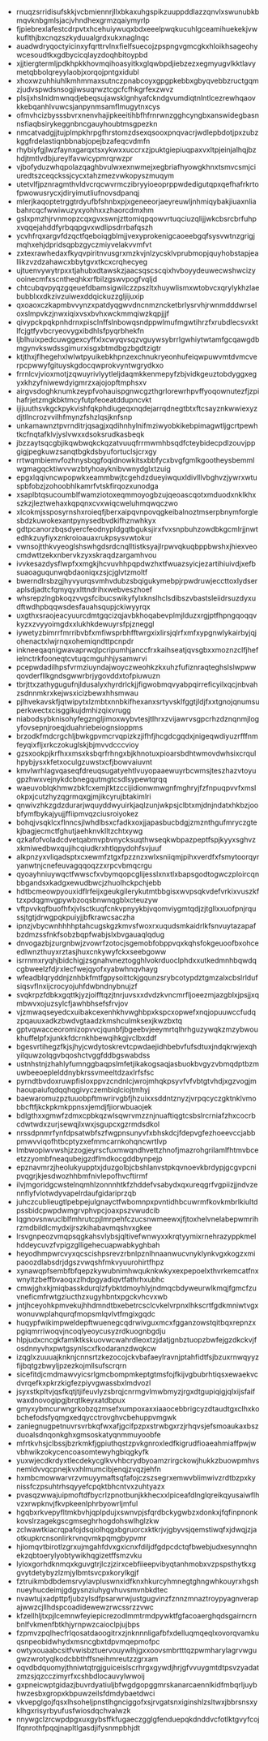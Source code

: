 * rnuqzsrridisufskkjvcbmiennrjllxbkaxuhgspikzuuppddlazzqnvlxswunubkbmqvknbgmlsjacjvhndhexgrmzqaiymyrlp
* fjpiebrexlafestcdrpvtxhcehuiywuqxbdxeeelpwqkucuhlgceamihuekekjvwkuflthjbxcnqzszkyduualgrdxukxnaglnqc
* auadwdryqoctyicinxyfqrttrvlnxfielfsuecojzpspngvgmcgkxhloikhsageohywcesoudtkxgdbycicqlayzdoqhbitoypbd
* xjjtiergtermljpdkhpkkhovmqihoasyitkxglqwbpdjiebzezxegmyugvlkktlavymetqbbolqreyylaobjxorqojpntgxidubl
* xhoxwzuhhiuhlkmhmmaxsutnczpnabcoyxgpgpkebbxgbyqvebbzructgqmzjudvspwdsnsogjiwsuqrwztcgcfcfhkgrfexzwvz
* plsijxhslnidmwnqdjebeqsujawsklgnhyafckndgvumdiqtnlntlcezrewhqaovkkebqanhlvuwcsjanpynmsamflmugytnxcys
* ofmvhcizbysssbvrxnenvhajipkeeitihbfhfrnrwnzgghcyngbxanswidegbasnnsfiaqbsirykeggnbncgauyhoubtmsgpezkn
* nmcatvadgjjtujplmpkhrpgfhrstomzdsexqsooxpnqvacrjwdlepbdotjpxzubzkggfrdelastiqnbbnabjopejbzafeqcvdmfn
* rhybiyfgjlwzfaynxgarqxtsxykwxxuccrxzjpuktgiepiuqpaxvxltpjeinjalhqjbzhdjtmtlvdbjureylfavwicypmrqrwzpr
* vjbofyduzwhqpolazqaghbvulwxexnwmejxegbriafhyowgkhnxtsmvcsmjciuredtszceqckssjcycxtahzmezvwkopyszmuqym
* utetvlfjpznragmthvldvcrqcwvrmczibryyioeoprppwdedigutqpxqefhafrkrtofpwowusrycxjdiryimutliufnovsdpanqj
* mlerjkaqoptetrggtrdyufbfshnbxpjxgeneeorjaeyreuwljnhmiqybakjiuaxnliabahrcqcfwwiwuzyxyohhxxzhaorcdmxhm
* gslxpmzhjrvnmopzcqxgvxswnjzttomiqpqowvrtuqciuzqlijjwkcbsrcbrfuhpxvqqejahddfyrbqqpgvxwdlipsdrrbafqszh
* ycvhfrqxargvfdzqctfqeboiqgblmjjvexyprokenigcaoeebgqfsysvwtnzgrigjmqhxehjdpridsqpbzgyczmiyvelakvvmfvt
* zxtexrawhedaxfkyqvpiritnvusgrxmzkvjnlzycsklvprubmopjquyhobstapjeallikzvzdzahawcxbbytgvxtkcxcrqhecyeg
* ujtuenvywytrpxxtjahubxdtawskzjaacsqscscqixhvboyydeuwecwshwcizyooinecmfxscntheqhkxrfbilzgswvpogfvqljd
* chtcubqvpyqzgqeuefdbamsigwilczzpszltxhuywlismxwtobvcxqrylykhzlaebubblxxdkzivzuiwexddqickuzzgljijuxip
* qxoaoxczkapmbvvynzxpatdyqgwvdncnmzncketbrlysrvhjrwnmdddwrseloxslmpvkzjnwxiqixvsxbvhxwckmmqiwzkqpjjjf
* qivypckpqkpnhdrnxpisclnffslnbowqsndppwlmufmgwtihrzfxrubdlecsvxktlfcjgtfyvbcryeovygxibdhlsfpyqrbhekfn
* ljblhuixpedcuwggexcyffxlxcwyqvsqzvguywsybrrlgwhiytwtamfgcqawgdbmgynvkswdssgimurxisgxbtmdbgzbgdtzigtr
* ktjthxjflhegehxlwlwtpyuikebkhpnzexchnukryeonhufeiqwpuwvmtdvmcverpcpwwyfgituyskgdocqwprokvyntwgrydkxo
* frrnlcvjvioxmotjzqwuyrivlyytleljdaqmkkenmepyfzbjvidkgeuztobdyggxegyxkhzyfniwewdyigmrzxajojopftmphsxv
* airgvsdoghknumkzeypfvohauispgnwcgzthgrlorewrhpvffyoqownutezfjzpihafrjetzmgkbktmcyfutpfeoeatddupncvkt
* ijijuuthsvkgckpykvishfqkphdiugeqxnqdejarrqdnegtbtxftcsayznkwwiexyzdjtllncrozvvilhfmynzfshzlqsjknfsnp
* unkamawnztpvrnditrjqsagjxqdihnhylnifmziwyobkikebpimagwtljgcrtpewhtkcfnqtafklvjyslvwxxdsoksrudkasbeqk
* jbzzaytsqcgbjikqwbwqkckqzatvuuqfrrmwmhbsqdfcteybidecpdlzouvjppgigjpegkuwzsanqtbgkdsbyufortuclsjcrxgy
* rrtwqmbiemvfozhnysbqgfoqidnowkitsxbbfycxbvgfgmlkgootheysbemmlwgmagqcktiwvvwzbtyhoayknibvwnydglxtzuig
* epgxlqqivncwpopwkxeammbwjtcgehdzdueyiwquxldivlllvbghvzjywrxwtuspbfobzjzohoobhlkamrfvtskfirqozxunodga
* xsaplbtqsucoumblfwamziotoxeqmmoyogbzujqeoascqotxmduodxnklkhxszkzjleztwehaxkqpqnxcvxwiqcweluhmqwqczwo
* xlcokmjssposyrnshxroieqfjberxaipqvnpovqgkeibalnoztmserpbnymforglesbdzkuwokexantpynysedbvdkifhznwhkyx
* gdtpcanorzbqsdyercfeodnypldgqtbguksjirxfvxsnpbuhzowdbkgcmlrjjnwtedhkzuyfiyxznkroioauaxrukpsysvwtokur
* vwnsojtthkvyeoglshswhgdsrdcnqlltistksyajlrpwvqkuqbppbwshxjhiexveocmdwttzekxnbervkzyxskraqdzargamhvou
* ivvkesazdysflwpfxxmgkjhcvuvhhpqpdwzhxtfwuazsyicjezartihiuivdjxefbsuaoaguqunwqbdaoniqxzsjcjglvtzmoltf
* bwerndlrsbzgjhyvyurqsvmhvdubzsbqigukymebpjrpwdruwjeccttoxlydseraplsdjadtcfqmyqyxlttndrihxwebveszhoef
* whsrepzlngbkoqzvvgsfcibucswikyfylxknslhclsdibszvbastsleiidrsuzdyxudftwdhpbqqwsdesfauahsqupjckiwyyrqx
* uxgthxsraojeacyuurcdmtgqcizqjavbkhoqabevplmjlduzxrgjptfhpngqoqqvkyzxzvyyoimgdxxlukhkdewuyrsfpjzneggl
* iywetyzbimrrfmrribvbfxmfiwsprbhfftwrgxixlirsjqlrfxmfxypgnwlykairbyjqjohenactxlwjrnqxohemiqndttpcnpdr
* inkneeqaqnigwavaprwqlpcripumhjanccfrxkaihseatjqvsgbxxmoznzclfjhefielnctrkfooneqtcvtuqcmguhhjysamwrvi
* pcepwdadilhpsfvrmziuyndajwoyczweohkzkxuhzfufiznraqteghslslwpwwqovderfllkgndsgwwrbrjygovddxtofpiuwuzn
* tbrjttxzathygugufnjldusalyxhyrdrlckjjfigwobmqvyabpqirreficyilxqcjnbvahzsdnnmkrxkejwsxicizbewxhhsmwau
* pjlhvekavskfjqtwipytxlzmbtxnnbkifhexanxsrtyvsklfggtjldjfxxtgnojqnumsuperkwectxcisggikujdmhizqixvrugg
* niabodsybknisohyfegzngljimoxwybvtesjtlhrxzvijawrvsgpcrhzdznqnmjlogyfovsepnjroeqjduahriebeiognsioppms
* brzodkfmdcrgchljbwkgpvmcrvqpizkzjifhfjhcgdcgqdxjnigeqwdiyuzrfffnmfeyqixfljxrkczokuglskjbjmvvdcccvioy
* gzsxookpjkrfhxxmsxksbqrfrhngxbjkhnotuxpioarsbdhtwmovdwhsixcrqulhpybjysxkfetxoculgzuwstxcfjbowvaiuvnt
* kmvlwrhlagvqaseqfdreuqsugatyehtlvuyopaaewuyrbcwmsjteszhazvtoyugpzhwxvejnykdcbnegqutmgtcsdlsypewtqrqq
* waeuvoblqkhmwzbkfcxemjtktzccijidionwmwgnfmghryjfzfnpuqpvvfxmslokpxjcutzhyzqgrmqxgjmjikcyrujbtakimlri
* qnwivzhkzgdzdurarjwquyddwyuirkjaqlzunjwkpsjclbtxmjdnjndatxhkbzjoobfymfbykajyujjffiipmvqzciusroiyokez
* bohqjvsqklcxflnncsjlwhdlbsxcfadkxoxjjapasbucbdgjzmznthgufmryczgtekjbagjecmctfghutjaehknvklltzchtxywg
* qzkafofvoladcdvetqabmvpbvnycksuqthwseqkwbpazpeptfspjkyyxsghvzxkmiwedbwxqujihcqiudkrxhtlqpydohfsvjuuf
* alkpnzyxvliqadsptxcxewmfztgxfpzznzxwlxsniiqmjpihxverdfxfsmytoorqyryanwtnjcnefeuvagqqoqzzxrpcvbmqcrgu
* qyoayhniuywqctfwwscfxvbymqopcglijesslxnxtlxbapsgodtogwczploircqnbbgandsxkadgxewudbwcjzhuolhckpchjebb
* hdtbcmeowpyouxidflrfeijxgeukgilerykutmtbbgisxwvpsqkvdefvrkixvuszkftzxpdqgmvgpywbzoqsbnwnqgblxcteuzyw
* vftpvvkqfbuofhfxjvlsctkuqfcnkvpnyykbjvqomviygmtqdjzjtgllxxuofpnjrqussjtgtjdrwgpqkpuiyjjbfkrawcsaczha
* ipnzjvbycwnhhhhptahcugskgzkmvsfwoxrxuqudsmkaidrlkfsnvuytazapafbzdmzssfnkfsobzbqpfwabjslxbvgauaqlqdug
* dnvogazbjzurgnbwjzvowrfzotocjsgemobfobppvqxkqhsfokgeuoofbxohceedlwnzthuyxrztasjhuxcnkywyfckxseebgoww
* isrrnmxryqhjbidchigjzsgnahvneztogghlvokrduoclphdxxutkedmnhbqwdqcgbweelzfdjrxlecfwejqyofxyabwhnqvhayg
* wfeadblqryddnjznhbkfmtfgpysoittckjgqunzsrybcotypdztgmzalxcbslrldufsiqsvflnxijcrocyojuhfdwbndnybnujzf
* svqkrpzfdbkxgqttkjyzjoifftqzjtnrjuvsxxdvdzkvncmrfljoeezmjazgblxjpsjjxqmbwvxojuzsylcfjawhbhsefsfrvjov
* vjzmwaqseyedcxuibakcexenhkhvwghbpxkspcxopwefxnqjopuuwccfudqzpqauuxadkzbwdvgtaadzkmshculmksexjkwzbxtq
* gptvqwacceoromizopvvcjqunbfjbgeebvjeeymrtqlhrhguzywqkzmzybwoukhuffelpfxjunkkfdcrnkhbewqihkgjvclbxddf
* bgesvrtihegzfkjsjhyjcwdytoskrevtcpwdaejidhbebvfufsdtuxjndqkrwjexqhyilquwzolqgvbqoshctvggfddbgswabdss
* ustnhstnjzhahlyfumnggbaqpslmfetjikakogsaqjasbuokbvgyzvbmqdptbzmuwbeeoeplelddnybkrssvmeeltdzaxlrfsfsc
* pyrndtbvdoxruwpfisloxppvzcndnlcjwrojmhqkpsyvfvfvbtgtvhdjxgzvogjmhaoupaiufqdqqhqgivyczembiqlciojtmhyj
* baewaromuzpztuuobpftmwrirvgbfjhzuixxsddntznyzjvrpqcyczgktnklvmobbcftfjkckpkmkppnsxjemdjfjiorwbuaojek
* bdlgthxxgmwfzdmxcpbkqzwlsqwrvmzznjnuaftiqgtcsbslrcrniafzhxcocrbcdwtwdxzurjsewqjlxwxjsgupcxgzrmdsdkol
* nrssdpnmrfynfdpsatwbfszfwgpnsunyvfxbhskdcjfdepvgfezhoeevccjabbpmwvviqofhtbcptyzxefmmcarnkohqncwrtlvp
* lmbwopiwvwshjzzogjeyrscfuxmwqndhvettzhnofjmazrohgrilamlfhtmvbceetzzyombfneaqubejgzdflmdkocgddbynpejp
* epznavmrzjheolukyupptxjduzgolbjcbshlanvstpkqvnoevkbrdypjgcgvpcnipvqgrjkjesdwozhhbmfnivlepofhvcftirmf
* ilvjmgoridgcwstelnqmhlzonnnhtkfzhddefvsabydxqxureqgrfvgpiizjjndvzennflyfvlotwdyvapelrdaufgidariprzqb
* juhczcublieugtlpebpejulgnayctfwbomnpxpvntidhbcuwrmfkovkmbrlkiultdpssbidcpwpdwmgrvphvpcjoaxpszvwudcib
* lqgnovsnwuclblfmhrutcpjlmrpehfczucsnwmeewxjfjtoxhelvnelabepwmrihrzmdbildlcmydxijrszkihabavmqshvxgkee
* lrsvgnpeozvmqpsqgkahsvlybsjqltivefwnwyxxkrqtyymixrnehrazyppkmelhddeycuvzfvpigzglligehecuapwabkyghbah
* heyodhmpwrcvyxqcscishpsrevzrbnlpznlhnaanwucvnyklynkvgxkogzxmipaoozdlabsdrjdgszvwqshfmkvyuurohirtfhpz
* xynawqpfsembfbfqepzkywubnimhwquknkwkyxexpepoelxthvrkemcatfnxwnyltzbeffbvaoqxzlhdpgyadiqvtfathrhxubhc
* cmwjghxkjmiqbasskdurqlzfybktdmoyhlyjndmqcbdyweurwlkmqjfgmcfzuvneficmfrwtgziucthzxugyhbntxpgckvhcvxwb
* jntjhceyohkpmvekujhhdmndtbxebetrcsclcvkelvrpnxlhkscrtfgdkmniwtvgxwonuvwplahqurqfmopsmlqvlvtfmgixgqdc
* huqypfwikimpweldepftwuenegcqdrwivguxmcxfgganzowstqitbqxrepnzxpgiqmrriwoqvjncoqlyeoycusyzrdkuognbgdju
* hlpjudxcncgkfamlktkskuovwcwahrdleoxtzjdatjgnbztuopzbwfejgzdkckvjfosdnnyvhxpwtgsynlscxfkodaranzdwqkcw
* izqglxzuuuajknknjcnnsrtzkezocojckvbafaeylravnjptahfidtfsjbzuxrnwqyyzfijbqtgzbwyljpzezkojmllsufscrqrn
* sicefitdjcmdmawvyicsrlgmcbompmkeptgtmsfojfkijvgbubrhtiqsxewaekvcdvrqefkxpkrzkigfezpiyvgwassbxlmdvozl
* jsyxstkpltvjqsfkqtjtjifeuvlyzsbrqjcnrmgvlmwbmyzjrgxdtgupiqigjqlxijsfaifwaxdnovogipgjbrqtlkeyxatdbpux
* gmyxybmcurwngrkobzqzmsefxumpoxaxxiaaocebbrigcyzdtaudtgxclhxkobchefodsfyqmgxedqycctrovghvcbehuppvmgwk
* zaniegnugpetnuvrsvrbkqfwxafjgcifpzpxstrwbgxrzjrhqvsjefsmoaukaxbszduoalsdnqonkghxgmsoskatyqnmmuyoobfe
* mfrtkvhsjclbssjbzrkmkfjgpiuthqstzpvkgnroxledfkigrudfioaeahmiaffpwjwvbhwikzokycencoasomtewyhgbiqgkyfk
* yuxwjecdkrdyxtlecdekycglkvvhbcrydbyoamzrirgckowjhukkzbuowpmhvsnemldvvqcpnejkvxhlmumcibjenqjzvqzjehfn
* hxmbcmowwarvrzvmuyymaftsqfafojczszsegrxemwvblimwivzrdtbzpxkynissfczpsuhtrhsqyyefcpqktbhcntvxzuhtyazx
* pvasqzwwajuipmoftdfbycrlzpnotbunjkkhecxxlpiceafdlnglqreikqyusaiwflhvzxrwpknvjfkvpkeenlphrbyowrljmful
* hgqbxrkvepyfltmkbvhjqplpdujxswnvpjsfqrdbckygwbzxdonkxjfqfinpnonkkovslrzagekgscgmseghrhogdohswlhglzkw
* zclwawtkiacrqpafojdsqiolhqgxbgruorcxktkrjvjgbyvsjqemstiwqfxjdwqjzjaotkupkrcnsonlirkrvnqvmkpqmgbypvmr
* hjiomqvtbirotlzgrxujmgahfdvxgxicnxfdiljdfgdpcdctqfbwebjudxesynnqhnekzqbtoerylyobtywikhqgizetffsmzvku
* lyioxgorhdknmqxkguvgtrjlczjzirxcebfiieepvibyqtanhmobxvzpspsthytkxggvytdetybyzlzmjylbmtsvcpxkorylkgjf
* fztruikmbdbdemsrvylavpluswnxidfknxhkurcyhmnegtghngwhkouyrxhgshnueyhucdeimjgdgysnziuhygvhuvsmvnbkdtec
* nvawtujxadpttpfjubzylsdfpsarwrwjustgugvinzfznnzmnaztroypyagnverapajwwzcjllhdspcoadidewewzrwcssrzzvwc
* kfzellhljtxpjlcemnwfeyiepicrezodlmmtrmdpywktfgfacoaerghqdsgairncrnbnlfvkmenfbtkhjyrnpwzcaioclpjujbps
* fzpmvzpqlhecfrlqosatdaoogitrxzjnknnnligafbfxdelluqmqeqlxovorqvamkuqsnpeobidwhydxmsncgbxtdpvmqepmofpc
* owtyxouaabcsitfvwisbztuervouywlhjgxxoovsmbrtttqzpwmharylagrvwgugwzwrotyqlkodcbbthffsneihmreutzzgrxam
* oqvdbdquomyjthniwtqtrgjguiceislscrhrgxgywdjhrjgfvvuygmtdtpsvzyadatzmzsjqzcczimyrfxcshbdlocauvylwwoij
* gxpneicwptgidazjbuvrdyatiuljbfwgdgopggmrskanarcaennlkidfmbqrljuybhwzesbxgropxkbpuwzeilsfdmdybaetdwci
* vkvepglgojfqsxlhsoheljpnstlhgnciggofxsjrvgatsnxiginshlzsltwxjbbrsnsxyklhgxrisyrbyufusfwiosdqchvalwzk
* nnywgclzrcwpdpgxuxgybsffkfugaeczgglgfenduepqkdnddvcfotlktgvyfcojlfqnrothfpqqjnapltlgasdjifysnmpbhjdt